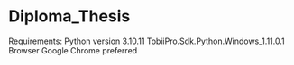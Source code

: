 # Diploma_Thesis

Requirements:
Python version 3.10.11
TobiiPro.Sdk.Python.Windows_1.11.0.1
Browser Google Chrome preferred
